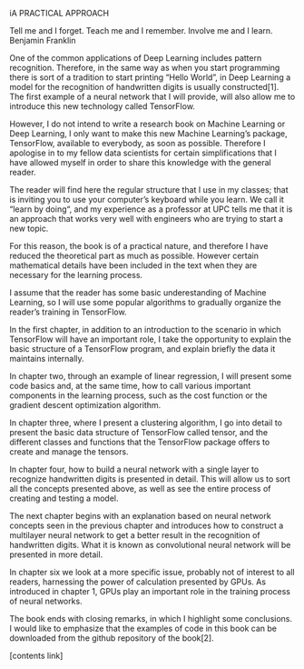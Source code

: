 iA PRACTICAL APPROACH

Tell me and I forget. Teach me and I remember. Involve me and I learn.
Benjamin Franklin

One of the common applications of Deep Learning includes pattern recognition. Therefore, in the same way as when you start programming there is sort of a tradition to start printing “Hello World”, in Deep Learning a model for the recognition of handwritten digits is usually constructed[1]. The first example of a neural network that I will provide, will also allow me to introduce this new technology called TensorFlow.

However, I do not intend to write a research book on Machine Learning or Deep Learning, I only want to make this new Machine Learning’s package, TensorFlow, available to everybody, as soon as possible. Therefore I apologise in to my fellow data scientists for certain simplifications that I have allowed myself in order to share this knowledge with the general reader.

The reader will find here the regular structure that I use in my classes; that is inviting you to use your computer’s keyboard while you learn. We call it “learn by doing“, and my experience as a professor at UPC tells me that it is an approach that works very well with engineers who are trying to start a new topic.

For this reason, the book is of a practical nature, and therefore I have reduced the theoretical part as much as possible. However certain mathematical details have been included in the text when they are necessary for the learning process.

I assume that the reader has some basic underestanding of Machine Learning, so I will use some popular algorithms to gradually organize the reader’s training in TensorFlow.

In the first chapter, in addition to an introduction to the scenario in which TensorFlow will have an important role, I take the opportunity to explain the basic structure of a TensorFlow program, and explain briefly the data it maintains internally.

In chapter two, through an example of linear regression, I will present some code basics and, at the same time, how to call various important components in the learning process, such as the cost function or the gradient descent optimization algorithm.

In chapter three, where I present a clustering algorithm, I go into detail to present the basic data structure of TensorFlow called tensor, and the different classes and functions that the TensorFlow package offers to create and manage the tensors.

In chapter four, how to build a neural network with a single layer to recognize handwritten digits is presented in detail. This will allow us to sort all the concepts presented above, as well as see the entire process of creating and testing a model.

The next chapter begins with an explanation based on neural network concepts seen in the previous chapter and introduces how to construct a multilayer neural network to get a better result in the recognition of handwritten digits. What it is known as convolutional neural network will be presented in more detail.

In chapter six we look at a more specific issue, probably not of interest to all readers, harnessing the power of calculation presented by GPUs. As introduced in chapter 1, GPUs play an important role in the training process of neural networks.

The book ends with closing remarks, in which I highlight some conclusions. I would like to emphasize that the examples of code in this book can be downloaded from the github repository of the book[2].

[contents link]
